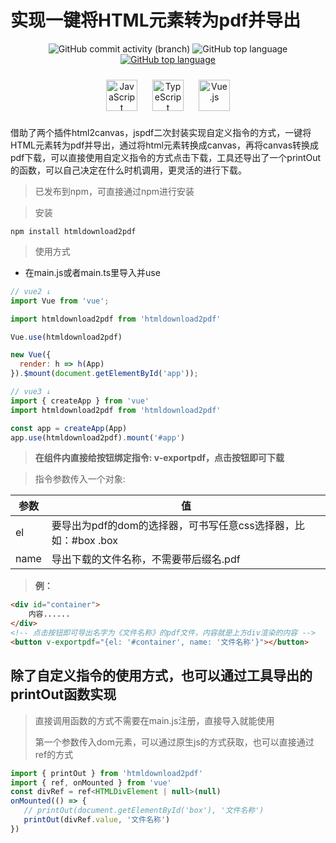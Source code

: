 # 实现一键将HTML元素转为pdf并导出

<!-- <img src="https://img.shields.io/badge/-JavaScript-oringe?style=flat-square&logo=javascript" /> -->
<p align="center">
<span > 
<img alt="GitHub commit activity (branch)" src="https://img.shields.io/github/commit-activity/t/zhChuXiao/htmldownload2pdf">
<img alt="GitHub top language" src="https://img.shields.io/github/languages/top/zhChuXiao/htmldownload2pdf?logoColor=%235dbfa2&color=%235dbfa2">
<a href="https://github.com/zhChuXiao/htmldownload2pdf"><img alt="GitHub top language" src="https://img.shields.io/badge/zhChuXiao-%E5%88%9D%E6%99%93-green?style=social&logo=github"></a>
 </span>
</p>
<div align="center">  
<a href="https://www.javascript.com/" target="_blank"><img style="margin: 10px" src="https://profilinator.rishav.dev/skills-assets/javascript-original.svg" alt="JavaScript" height="50" /></a>  
<a href="https://www.typescriptlang.org/" target="_blank"><img style="margin: 10px" src="https://profilinator.rishav.dev/skills-assets/typescript-original.svg" alt="TypeScript" height="50" /></a>  
<a href="https://vuejs.org/" target="_blank"><img style="margin: 10px" src="https://profilinator.rishav.dev/skills-assets/vuejs-original-wordmark.svg" alt="Vue.js" height="50" /></a>  
</div>


借助了两个插件html2canvas，jspdf二次封装实现自定义指令的方式，一键将HTML元素转为pdf并导出，通过将html元素转换成canvas，再将canvas转换成pdf下载，可以直接使用自定义指令的方式点击下载，工具还导出了一个printOut的函数，可以自己决定在什么时机调用，更灵活的进行下载。
> 已发布到npm，可直接通过npm进行安装

> 安装

```shell
npm install htmldownload2pdf
```

> 使用方式
- 在main.js或者main.ts里导入并use
>
```js
// vue2 ↓
import Vue from 'vue';

import htmldownload2pdf from 'htmldownload2pdf'

Vue.use(htmldownload2pdf)

new Vue({
  render: h => h(App)
}).$mount(document.getElementById('app'));

// vue3 ↓
import { createApp } from 'vue'
import htmldownload2pdf from 'htmldownload2pdf'

const app = createApp(App)
app.use(htmldownload2pdf).mount('#app')

```
> **在组件内直接给按钮绑定指令: v-exportpdf，点击按钮即可下载**
>

> 指令参数传入一个对象: 
>
| 参数 | 值 |
| --- | --- |
| el  | 要导出为pdf的dom的选择器，可书写任意css选择器，比如：#box .box  | 
| name  | 导出下载的文件名称，不需要带后缀名.pdf  | 
> 
> **例：**

```html
<div id="container">
    内容......
</div>
<!-- 点击按钮即可导出名字为《文件名称》的pdf文件，内容就是上方div渲染的内容 -->
<button v-exportpdf="{el: '#container', name: '文件名称'}"></button>
```

## 除了自定义指令的使用方式，也可以通过工具导出的printOut函数实现

 > 直接调用函数的方式不需要在main.js注册，直接导入就能使用
 >
 > 第一个参数传入dom元素，可以通过原生js的方式获取，也可以直接通过ref的方式

 ``` js
import { printOut } from 'htmldownload2pdf'
import { ref, onMounted } from 'vue'
const divRef = ref<HTMLDivElement | null>(null)
onMounted(() => {
    // printOut(document.getElementById('box'), '文件名称')
    printOut(divRef.value, '文件名称')
})
 ```




